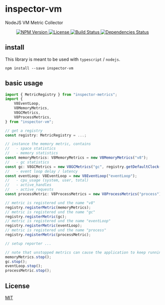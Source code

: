 # inspector-vm

NodeJS VM Metric Collector

<p align="center">
    <a href="https://www.npmjs.org/package/inspector-vm">
        <img src="https://img.shields.io/npm/v/inspector-vm.svg" alt="NPM Version">
    </a>
    <a href="https://www.npmjs.org/package/inspector-vm">
        <img src="https://img.shields.io/npm/l/inspector-vm.svg" alt="License">
    </a>
    <a href="https://travis-ci.org/rstiller/inspector-vm">
        <img src="http://img.shields.io/travis/rstiller/inspector-vm/master.svg" alt="Build Status">
    </a>
    <a href="https://david-dm.org/rstiller/inspector-vm">
        <img src="https://img.shields.io/david/rstiller/inspector-vm.svg" alt="Dependencies Status">
    </a>
</p>

## install

This library is meant to be used with `typescript` / `nodejs`.

`npm install --save inspector-vm`

## basic usage

```typescript
import { MetricRegistry } from "inspector-metrics";
import {
    V8EventLoop,
    V8MemoryMetrics,
    V8GCMetrics,
    V8ProcessMetrics,
} from "inspector-vm";

// get a registry
const registry: MetricRegistry = ...;

// instance the memory metric, contains
//   - space statistics
//   - memory statistics
const memoryMetrics: V8MemoryMetrics = new V8MemoryMetrics("v8");
//   - gc statistics
const gc: V8GCMetrics = new V8GCMetrics("gc", registry.getDefaultClock());
//   - event loop delay / latency
const eventLoop: V8EventLoop = new V8EventLoop("eventLoop");
//   - cpu_usage (system, user, total)
//   - active_handles
//   - active_requests
const processMetric: V8ProcessMetrics = new V8ProcessMetrics("process");

// metric is registered und the name "v8"
registry.registerMetric(memoryMetrics);
// metric is registered und the name "gc"
registry.registerMetric(gc);
// metric is registered und the name "eventLoop"
registry.registerMetric(eventLoop);
// metric is registered und the name "process"
registry.registerMetric(processMetric);

// setup reporter ...

// note that unstopped metrics can cause the application to keep running
memoryMetrics.stop();
gc.stop();
eventLoop.stop();
processMetric.stop();
```

## License

[MIT](https://www.opensource.org/licenses/mit-license.php)
